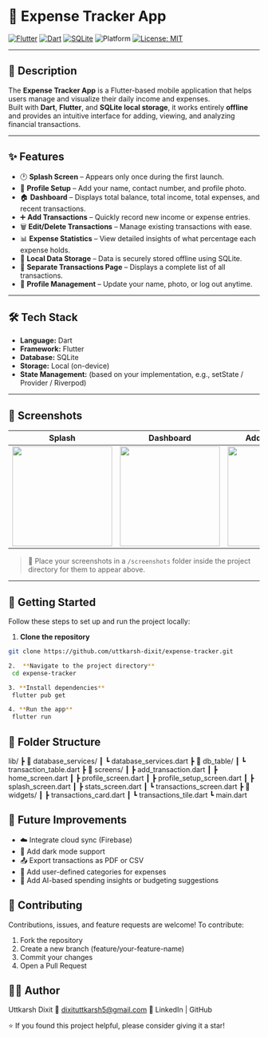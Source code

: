 
# 💸 Expense Tracker App

[![Flutter](https://img.shields.io/badge/Flutter-3.0+-blue?logo=flutter)](https://flutter.dev/)
[![Dart](https://img.shields.io/badge/Dart-2.17+-blue?logo=dart)](https://dart.dev/)
[![SQLite](https://img.shields.io/badge/Database-SQLite-orange?logo=sqlite)](https://www.sqlite.org/)
![Platform](https://img.shields.io/badge/Platform-Android%20%7C%20iOS-lightgrey)
[![License: MIT](https://img.shields.io/badge/License-MIT-green.svg)](LICENSE)

---

## 🧾 Description

The **Expense Tracker App** is a Flutter-based mobile application that helps users manage and visualize their daily income and expenses.  
Built with **Dart**, **Flutter**, and **SQLite local storage**, it works entirely **offline** and provides an intuitive interface for adding, viewing, and analyzing financial transactions.

---

## ✨ Features

- 🕐 **Splash Screen** – Appears only once during the first launch.  
- 👤 **Profile Setup** – Add your name, contact number, and profile photo.  
- 🏠 **Dashboard** – Displays total balance, total income, total expenses, and recent transactions.  
- ➕ **Add Transactions** – Quickly record new income or expense entries.  
- 🗑️ **Edit/Delete Transactions** – Manage existing transactions with ease.  
- 📊 **Expense Statistics** – View detailed insights of what percentage each expense holds.  
- 💾 **Local Data Storage** – Data is securely stored offline using SQLite.  
- 🧮 **Separate Transactions Page** – Displays a complete list of all transactions.  
- 🔄 **Profile Management** – Update your name, photo, or log out anytime.  

---

## 🛠️ Tech Stack

- **Language:** Dart  
- **Framework:** Flutter  
- **Database:** SQLite  
- **Storage:** Local (on-device)  
- **State Management:** (based on your implementation, e.g., setState / Provider / Riverpod)

---

## 📱 Screenshots

| Splash | Dashboard | Add Transaction | Stats |
|:------:|:-----------:|:----------------:|:------:|
| <img src="screenshots/splash.png" width="200"/> | <img src="screenshots/dashboard.png" width="200"/> | <img src="screenshots/add_transaction.png" width="200"/> | <img src="screenshots/stats.png" width="200"/> |

> 📸 Place your screenshots in a `/screenshots` folder inside the project directory for them to appear above.

---

## 🚀 Getting Started

Follow these steps to set up and run the project locally:

1.  **Clone the repository**
   ```bash
   git clone https://github.com/uttkarsh-dixit/expense-tracker.git

2.  **Navigate to the project directory**
	cd expense-tracker

3. **Install dependencies**
	flutter pub get

4. **Run the app**
	flutter run

```

##  📂 Folder Structure
lib/
 ┣ 📁 database_services/
 ┃ ┗ database_services.dart
 ┣ 📁 db_table/
 ┃ ┗ transaction_table.dart
 ┣ 📁 screens/
 ┃ ┣ add_transaction.dart
 ┃ ┣ home_screen.dart
 ┃ ┣ profile_screen.dart
 ┃ ┣ profile_setup_screen.dart
 ┃ ┣ splash_screen.dart
 ┃ ┣ stats_screen.dart
 ┃ ┗ transactions_screen.dart
 ┣ 📁 widgets/
 ┃ ┣ transactions_card.dart
 ┃ ┗ transactions_tile.dart
 ┗ main.dart


## 🔮 Future Improvements
* ☁️ Integrate cloud sync (Firebase)
* 🌙 Add dark mode support
* 📤 Export transactions as PDF or CSV
* 💬 Add user-defined categories for expenses
* 🧠 Add AI-based spending insights or budgeting suggestions



##  🤝 Contributing
Contributions, issues, and feature requests are welcome!
To contribute:
1. Fork the repository
2. Create a new branch (feature/your-feature-name)
3. Commit your changes
4. Open a Pull Request


## 👨‍💻 Author
Uttkarsh Dixit 📧 dixituttkarsh5@gmail.com 🔗 LinkedIn | GitHub



⭐ If you found this project helpful, please consider giving it a star!
